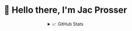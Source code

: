 
<div align="center">
  <h1>👋 Hello there, I'm Jac Prosser</h1>



<details>
  <summary>📈 GitHub Stats</summary>
  <img align="center" alt="jac's GitHub Stats" src="https://github-readme-stats.vercel.app/api?username=JacProsser&show_icons=true&hide_border=true&count_private=true" />
</details>
  
</div>
